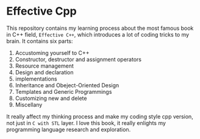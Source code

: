 # Effective Cpp

This repository contains my learning process about the most famous book in C++ field, `Effective C++`, which introduces a lot of coding tricks to my brain. It contains six parts:

1. Accustoming yourself to C++
2. Constructor, destructor and assignment operators
3. Resource management
4. Design and declaration
5. implementations
6. Inheritance and Obeject-Oriented Design
7. Templates and Generic Programmings
8. Customizing new and delete
9. Miscellany

It really affect my thinking process and make my coding style cpp version, not just in `C with STL` layer. I love this book, it really enlights my programming language research and exploration.
